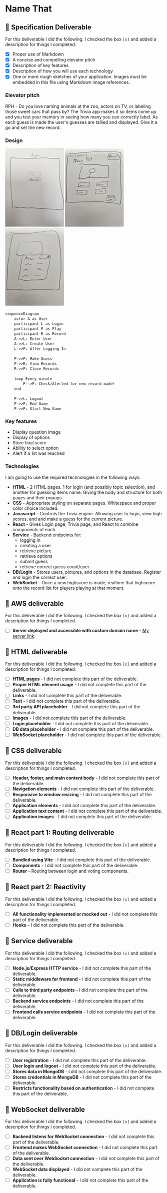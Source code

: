 # Name That

## 🚀 Specification Deliverable

For this deliverable I did the following. I checked the box `[x]` and added a description for things I completed.

- [x] Proper use of Markdown
- [x] A concise and compelling elevator pitch
- [x] Description of key features
- [x] Description of how you will use each technology
- [x] One or more rough sketches of your application. Images must be embedded in this file using Markdown image references.

### Elevator pitch

RPH - Do you love naming animals at the zoo, actors on TV, or labeling those sweet cars that pass by? The Trivia app makes it so items come up and you test your memory in seeing how many you can correctly label. As each guess is made the user's guesses are tallied and displayed. Give it a go and set the new record.

### Design

<img src="pictures/login-design.jpg" height="250">
<img src="pictures/trivia-screen.jpg" height="250">
<img src="pictures/trivia-popup.jpg" height="250">

```mermaid
sequenceDiagram
    actor A as User
    participant L as Login
    participant P as Play
    participant R as Record
    A->>L: Enter User
    A->>L: Create User
    L->>P: After Logging In

    P->>P: Make Guess
    P->>R: View Records
    R->>P: Close Records

    loop Every minute
        P-->P: Check/Alerted for new record made!
    end

    P->>L: Logout
    P->>P: End Game
    P->>P: Start New Game
```

### Key features

- Display question image
- Display of options
- Store final score
- Ability to select option
- Alert if a 1st was reached

### Technologies

I am going to use the required technologies in the following ways.

- **HTML** - 2 HTML pages. 1 for login (and possibly topic selection), and another for guessing items name. Giving the body and structure for both pages and their popups.
- **CSS** - Appropriate styling on separate pages. Whitespace and proper color choice included.
- **Javascript** -  Controls the Trivia engine. Allowing user to login, view high scores, and and make a guess for the current picture.
- **React** - Gives Login page, Trivia page, and React to combine components of each. 
- **Service** - Backend endpoints for:
   - logging in
   - creating a user
   - retrieve picture
   - retrieve options
   - submit guess
   - retrieve correct guess count/user
- **DB/Login** - Stores users, pictures, and options in the database. Register and login the correct user.
- **WebSocket** - Once a new highscore is made, realtime that highscore onto the record list for players playing at that moment.

## 🚀 AWS deliverable

For this deliverable I did the following. I checked the box `[x]` and added a description for things I completed.

- [ ] **Server deployed and accessible with custom domain name** - [My server link](https://yourdomainnamehere.click).

## 🚀 HTML deliverable

For this deliverable I did the following. I checked the box `[x]` and added a description for things I completed.

- [ ] **HTML pages** - I did not complete this part of the deliverable.
- [ ] **Proper HTML element usage** - I did not complete this part of the deliverable.
- [ ] **Links** - I did not complete this part of the deliverable.
- [ ] **Text** - I did not complete this part of the deliverable.
- [ ] **3rd party API placeholder** - I did not complete this part of the deliverable.
- [ ] **Images** - I did not complete this part of the deliverable.
- [ ] **Login placeholder** - I did not complete this part of the deliverable.
- [ ] **DB data placeholder** - I did not complete this part of the deliverable.
- [ ] **WebSocket placeholder** - I did not complete this part of the deliverable.

## 🚀 CSS deliverable

For this deliverable I did the following. I checked the box `[x]` and added a description for things I completed.

- [ ] **Header, footer, and main content body** - I did not complete this part of the deliverable.
- [ ] **Navigation elements** - I did not complete this part of the deliverable.
- [ ] **Responsive to window resizing** - I did not complete this part of the deliverable.
- [ ] **Application elements** - I did not complete this part of the deliverable.
- [ ] **Application text content** - I did not complete this part of the deliverable.
- [ ] **Application images** - I did not complete this part of the deliverable.

## 🚀 React part 1: Routing deliverable

For this deliverable I did the following. I checked the box `[x]` and added a description for things I completed.

- [ ] **Bundled using Vite** - I did not complete this part of the deliverable.
- [ ] **Components** - I did not complete this part of the deliverable.
- [ ] **Router** - Routing between login and voting components.

## 🚀 React part 2: Reactivity

For this deliverable I did the following. I checked the box `[x]` and added a description for things I completed.

- [ ] **All functionality implemented or mocked out** - I did not complete this part of the deliverable.
- [ ] **Hooks** - I did not complete this part of the deliverable.

## 🚀 Service deliverable

For this deliverable I did the following. I checked the box `[x]` and added a description for things I completed.

- [ ] **Node.js/Express HTTP service** - I did not complete this part of the deliverable.
- [ ] **Static middleware for frontend** - I did not complete this part of the deliverable.
- [ ] **Calls to third party endpoints** - I did not complete this part of the deliverable.
- [ ] **Backend service endpoints** - I did not complete this part of the deliverable.
- [ ] **Frontend calls service endpoints** - I did not complete this part of the deliverable.

## 🚀 DB/Login deliverable

For this deliverable I did the following. I checked the box `[x]` and added a description for things I completed.

- [ ] **User registration** - I did not complete this part of the deliverable.
- [ ] **User login and logout** - I did not complete this part of the deliverable.
- [ ] **Stores data in MongoDB** - I did not complete this part of the deliverable.
- [ ] **Stores credentials in MongoDB** - I did not complete this part of the deliverable.
- [ ] **Restricts functionality based on authentication** - I did not complete this part of the deliverable.

## 🚀 WebSocket deliverable

For this deliverable I did the following. I checked the box `[x]` and added a description for things I completed.

- [ ] **Backend listens for WebSocket connection** - I did not complete this part of the deliverable.
- [ ] **Frontend makes WebSocket connection** - I did not complete this part of the deliverable.
- [ ] **Data sent over WebSocket connection** - I did not complete this part of the deliverable.
- [ ] **WebSocket data displayed** - I did not complete this part of the deliverable.
- [ ] **Application is fully functional** - I did not complete this part of the deliverable.
